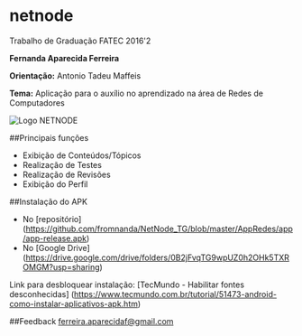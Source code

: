 # netnode
Trabalho de Graduação FATEC 2016'2

**Fernanda Aparecida Ferreira**

**Orientação:** Antonio Tadeu Maffeis

**Tema:** Aplicação para o auxílio no aprendizado na área de Redes de Computadores

![Logo NETNODE](https://raw.githubusercontent.com/fromnanda/NetNode_TG/master/Untitled-2.png)

##Principais funções
* Exibição de Conteúdos/Tópicos
* Realização de Testes
* Realização de Revisões
* Exibição do Perfil

##Instalação do APK
* No [repositório] (https://github.com/fromnanda/NetNode_TG/blob/master/AppRedes/app/app-release.apk) 
* No [Google Drive] (https://drive.google.com/drive/folders/0B2jFvqTG9wpUZ0h2OHk5TXROMGM?usp=sharing)

Link para desbloquear instalação: [TecMundo - Habilitar fontes desconhecidas] (https://www.tecmundo.com.br/tutorial/51473-android-como-instalar-aplicativos-apk.htm)

##Feedback
[ferreira.aparecidaf@gmail.com](mailto:ferreira.aparecidaf@gmail.com)
